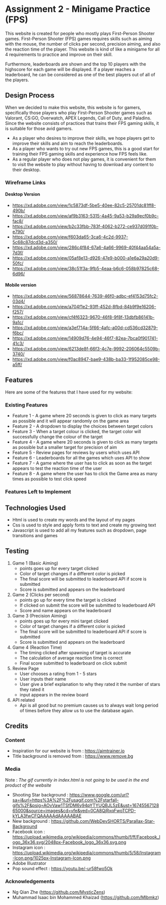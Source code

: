 # Assignment 2 - Minigame Practice (FPS)
This website is created for people who mostly plays First-Person Shooter games. First-Person Shooter (FPS) games requires skills such as aiming with the mouse, the number of clicks per second, precision aiming, and also the reaction time of the player. This website is kind of like a minigame for all 4 requirements to practice and improve on their skill. 

Furthermore, leaderboards are shown and the top 10 players with the highscore for each game will be displayed. If a player reaches a leaderboard, he can be considered as one of the best players out of all of the players. 

## Design Process
When we decided to make this website, this website is for gamers, specifically those players who play First-Person Shooter games such as Valorant, CS:GO, Overwatch, APEX Legends, Call of Duty, and Paladins. Since the website consists of practices that trains their FPS gaming skills, it is suitable for those avid gamers.

- As a player who desires to improve their skills, we hope players get to improve their skills and aim to reach the leaderboards.
- As a player who wants to try out new FPS games, this is a good start for training their FPS gaming skills and experience how FPS feels like.
- As a regular player who does not play games, it is convenient for them to visit the website to play without having to download any content to their desktop. 
### Wireframe Links
#### Desktop Version
- https://xd.adobe.com/view/1c5873df-5be5-40ee-82c5-25701dc81ff8-490b/
- https://xd.adobe.com/view/af9b3163-5315-4a45-9a53-b29a9ecf0b9c-fac8/
- https://xd.adobe.com/view/b2c33fbb-783f-4062-b272-ce937d091f0b-e790/
- https://xd.adobe.com/view/f603da65-3ca6-4c2d-9937-5c68c87dcd3d-a350/
- https://xd.adobe.com/view/286c4f84-67a6-4a66-9969-40f44aa54a5a-7d3f/
- https://xd.adobe.com/view/05af8e13-d926-47e9-b000-a1e6a29a20d9-50fc/
- https://xd.adobe.com/view/38c51f3a-9fb5-4eaa-b6c6-058b97825c68-6d96/
#### Mobile version
- https://xd.adobe.com/view/56878644-7639-46f0-adbc-ef4153d75fc2-03d4/
- https://xd.adobe.com/view/a704f1e2-93ff-452d-8fbd-84b9f9e16206-f257/
- https://xd.adobe.com/view/cf4f6323-9670-46f8-9f8f-13dbfb86141b-9a1c/
- https://xd.adobe.com/view/a3ef714a-5f66-4afc-a00d-cd536cd32879-f6bc/
- https://xd.adobe.com/view/14909d76-4e94-46f7-82ea-7bca0f901741-41c3/
- https://xd.adobe.com/view/6213de8f-66f3-4c7e-9992-206064c5509b-3740/
- https://xd.adobe.com/view/f0ac8947-bae9-438b-ba33-1f952085ce98-a5ff/
## Features
Here are some of the features that I have used for my website:
### Existing Features
- Feature 1 - A game where 20 seconds is given to click as many targets as possible and it will appear randomly on the game area
- Feature 2 - A dropdown to display the choices between target colors
- Feature 3 - When a target colour is clicked, the target color will successfully change the colour of the target
- Feature 4 - A game where 20 seconds is given to click as many targets as possible but a smaller target for precision of aim
- Feature 5 - Review pages for reviews by users which uses API
- Feature 6 - Leaderboards for all the games which uses API to show
- Feature 7 - A game where the user has to click as soon as the target appears to test the reaction time of the user
- Feature 8 - A game where the user has to click the Game area as many times as possible to test click speed 
### Features Left to Implement
## Technologies Used
- Html is used to create my words and the layout of my pages
- Css is used to style and apply fonts to text and create my growing text
- Javascript is used to add all my features such as dropdown, page transitions and games
## Testing
1. Game 1 (Basic Aiming)
    - points goes up for every target clicked
    - Color of target changes if a different color is picked
    - The final score will be submitted to leaderboard API if score is submitted
    - Score is submitted and appears on the leaderboard
2. Game 2 (Clicks per second)
    - points go up for every time the target is clicked
    - If clicked on submit the score will be submitted to leaderboard API
    - Score and name appears on the leaderboard
3. Game 3 (Precision Aiming)
    - points goes up for every mini target clicked
    - Color of target changes if a different color is picked
    - The final score will be submitted to leaderboard API if score is submitted
    - Score is submitted and appears on the leaderboard
4. Game 4 (Reaction Time)
    - The timing clicked after spawning of target is accurate
    - The calculation of average reaction time is correct
    - Final score submitted to leaderboard on click submit
5. Review Page
    - User chooses a rating from 1 - 5 stars
    - User inputs their name
    - User give a brief explanation to why they rated it the number of stars they rated it
    - input appears in the review board
6. API related
    - Api is all good but no premium causes us to always wait long period of times before they allow us to use the database again.
## Credits
### Content
- Inspiration for our website is from : https://aimtrainer.io
- Title background is removed from : https://www.remove.bg
### Media
Note : *The gif currently in index.html is not going to be used in the end product of the website*
- Shooting Star background : https://www.google.com/url?sa=i&url=https%3A%2F%2Fusagif.com%2Fstarfall-gifs%2F&psig=AOvVaw1TSfDM6y94pYTYUQBJL5zE&ust=1674556712865000&source=images&cd=vfe&ved=0CA8QjRxqFwoTCPD-kYLA3fwCFQAAAAAdAAAAABAE
- New background : https://github.com/WebDevSHORTS/Parallax-Star-Background
- Facebook icon : https://upload.wikimedia.org/wikipedia/commons/thumb/f/ff/Facebook_logo_36x36.svg/2048px-Facebook_logo_36x36.svg.png
- Instagram icon : https://upload.wikimedia.org/wikipedia/commons/thumb/5/58/Instagram-Icon.png/1025px-Instagram-Icon.png
- Adobe Illustrator
- Pop sound effect : https://youtu.be/-ur58fwo5Ok

### Acknowledgements
- Ng Qian Zhe  (https://github.com/MysticZens)
- Muhammad Isaac bin Mohammed Khaizad  (https://github.com/MIbmkz)
